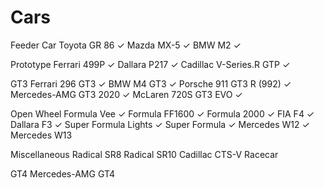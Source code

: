 # Cars

Feeder Car
Toyota GR 86 ✓
Mazda MX-5 ✓
BMW M2 ✓

Prototype
Ferrari 499P ✓
Dallara P217 ✓
Cadillac V-Series.R GTP ✓

GT3
Ferrari 296 GT3 ✓
BMW M4 GT3 ✓
Porsche 911 GT3 R (992) ✓
Mercedes-AMG GT3 2020 ✓
McLaren 720S GT3 EVO ✓

Open Wheel
Formula Vee ✓
Formula FF1600 ✓
Formula 2000 ✓
FIA F4 ✓
Dallara F3 ✓
Super Formula Lights ✓
Super Formula ✓ 
Mercedes W12 ✓
Mercedes W13

Miscellaneous
Radical SR8 
Radical SR10 
Cadillac CTS-V Racecar

GT4
Mercedes-AMG GT4